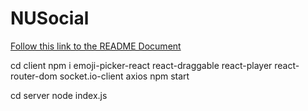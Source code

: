 # NUSocial

[Follow this link to the README Document](https://docs.google.com/document/d/1IJQ_--lYs1CFc_PG3hWkCoFHuZnktSOG3GNSxB0Mi2A/edit?usp=sharing)


cd client
npm i emoji-picker-react react-draggable react-player react-router-dom socket.io-client axios
npm start

cd server
node index.js
